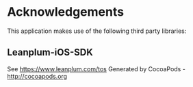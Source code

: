 # Acknowledgements
This application makes use of the following third party libraries:

## Leanplum-iOS-SDK

See https://www.leanplum.com/tos
Generated by CocoaPods - http://cocoapods.org
